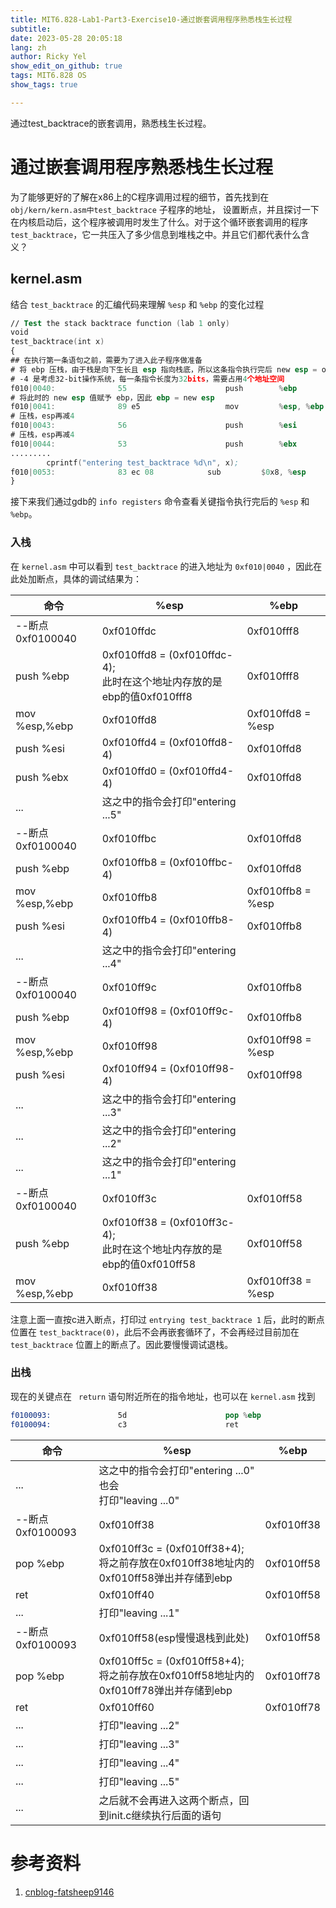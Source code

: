```yaml
---
title: MIT6.828-Lab1-Part3-Exercise10-通过嵌套调用程序熟悉栈生长过程
subtitle: 
date: 2023-05-28 20:05:18
lang: zh
author: Ricky Yel
show_edit_on_github: true
tags: MIT6.828 OS
show_tags: true

---
```

通过test_backtrace的嵌套调用，熟悉栈生长过程。
<!--more-->

# 通过嵌套调用程序熟悉栈生长过程

为了能够更好的了解在x86上的C程序调用过程的细节，首先找到在 `obj/kern/kern.asm中test_backtrace` 子程序的地址， 设置断点，并且探讨一下在内核启动后，这个程序被调用时发生了什么。对于这个循环嵌套调用的程序`test_backtrace`，它一共压入了多少信息到堆栈之中。并且它们都代表什么含义？

## kernel.asm

结合 `test_backtrace` 的汇编代码来理解 `%esp` 和 `%ebp` 的变化过程

```nasm
// Test the stack backtrace function (lab 1 only)
void
test_backtrace(int x)
{
## 在执行第一条语句之前，需要为了进入此子程序做准备
# 将 ebp 压栈，由于栈是向下生长且 esp 指向栈底，所以这条指令执行完后 new esp = old esp - 4
# -4 是考虑32-bit操作系统，每一条指令长度为32bits，需要占用4个地址空间
f010|0040:				55						push		%ebp
# 将此时的 new esp 值赋予 ebp，因此 ebp = new esp
f010|0041:				89 e5					mov			%esp, %ebp
# 压栈，esp再减4
f010|0043:				56						push		%esi
# 压栈，esp再减4
f010|0044:				53						push		%ebx
.........
		cprintf("entering test_backtrace %d\n", x);
f010|0053:				83 ec 08			sub			$0x8, %esp
}
```

接下来我们通过gdb的 `info registers` 命令查看关键指令执行完后的 `%esp` 和 `%ebp`。

### 入栈

在 `kernel.asm` 中可以看到 `test_backtrace` 的进入地址为 `0xf010|0040` ，因此在此处加断点，具体的调试结果为：

| 命令             | %esp                                                         | %ebp              |
| ---------------- | ------------------------------------------------------------ | ----------------- |
| --断点0xf0100040 | 0xf010ffdc                                                   | 0xf010fff8        |
| push %ebp        | 0xf010ffd8 = (0xf010ffdc-4); <br />此时在这个地址内存放的是ebp的值0xf010fff8 | 0xf010fff8        |
| mov %esp,%ebp    | 0xf010ffd8                                                   | 0xf010ffd8 = %esp |
| push %esi        | 0xf010ffd4 = (0xf010ffd8-4)                                  | 0xf010ffd8        |
| push %ebx        | 0xf010ffd0 = (0xf010ffd4-4)                                  | 0xf010ffd8        |
| ...              | 这之中的指令会打印"entering ...5"                            |                   |
| --断点0xf0100040 | 0xf010ffbc                                                   | 0xf010ffd8        |
| push %ebp        | 0xf010ffb8 = (0xf010ffbc-4)                                  | 0xf010ffd8        |
| mov %esp,%ebp    | 0xf010ffb8                                                   | 0xf010ffb8 = %esp |
| push %esi        | 0xf010ffb4 = (0xf010ffb8-4)                                  | 0xf010ffb8        |
| ...              | 这之中的指令会打印"entering ...4"                            |                   |
| --断点0xf0100040 | 0xf010ff9c                                                   | 0xf010ffb8        |
| push %ebp        | 0xf010ff98 = (0xf010ff9c-4)                                  | 0xf010ffb8        |
| mov %esp,%ebp    | 0xf010ff98                                                   | 0xf010ff98 = %esp |
| push %esi        | 0xf010ff94 = (0xf010ff98-4)                                  | 0xf010ff98        |
| ...              | 这之中的指令会打印"entering ...3"                            |                   |
| ...              | 这之中的指令会打印"entering ...2"                            |                   |
| ...              | 这之中的指令会打印"entering ...1"                            |                   |
| --断点0xf0100040 | 0xf010ff3c                                                   | 0xf010ff58        |
| push %ebp        | 0xf010ff38 = (0xf010ff3c-4);<br />此时在这个地址内存放的是ebp的值0xf010ff58 | 0xf010ff58        |
| mov %esp,%ebp    | 0xf010ff38                                                   | 0xf010ff38 = %esp |

注意上面一直按c进入断点，打印过 `entrying test_backtrace 1` 后，此时的断点位置在 `test_backtrace(0)`，此后不会再嵌套循环了，不会再经过目前加在 `test_backtrace` 位置上的断点了。因此要慢慢调试退栈。

### 出栈

现在的关键点在 ` return` 语句附近所在的指令地址，也可以在 `kernel.asm` 找到

```nasm
f0100093:				5d						pop %ebp
f0100094:				c3						ret
```

| 命令             | %esp                                                         | %ebp       |
| ---------------- | ------------------------------------------------------------ | ---------- |
| ...              | 这之中的指令会打印"entering ...0"<br />也会<br />打印"leaving ...0" |            |
| --断点0xf0100093 | 0xf010ff38                                                   | 0xf010ff38 |
| pop %ebp         | 0xf010ff3c = (0xf010ff38+4);<br />将之前存放在0xf010ff38地址内的0xf010ff58弹出并存储到ebp | 0xf010ff58 |
| ret              | 0xf010ff40                                                   | 0xf010ff58 |
| ...              | 打印"leaving ...1"                                           |            |
| --断点0xf0100093 | 0xf010ff58(esp慢慢退栈到此处)                                | 0xf010ff58 |
| pop %ebp         | 0xf010ff5c = (0xf010ff58+4);<br />将之前存放在0xf010ff58地址内的0xf010ff78弹出并存储到ebp | 0xf010ff78 |
| ret              | 0xf010ff60                                                   | 0xf010ff78 |
| ...              | 打印"leaving ...2"                                           |            |
| ...              | 打印"leaving ...3"                                           |            |
| ...              | 打印"leaving ...4"                                           |            |
| ...              | 打印"leaving ...5"                                           |            |
| ...              | 之后就不会再进入这两个断点，回到init.c继续执行后面的语句     |            |

# 参考资料

1. [cnblog-fatsheep9146](https://www.cnblogs.com/fatsheep9146/p/5079930.html)
